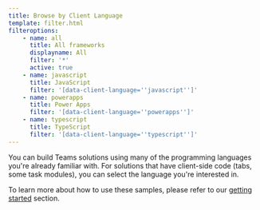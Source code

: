 ```yaml
---
title: Browse by Client Language
template: filter.html
filteroptions:
    - name: all
      title: All frameworks
      displayname: All
      filter: '*'
      active: true
    - name: javascript
      title: JavaScript
      filter: '[data-client-language=''javascript'']'
    - name: powerapps
      title: Power Apps
      filter: '[data-client-language=''powerapps'']'
    - name: typescript
      title: TypeScript
      filter: '[data-client-language=''typescript'']'
---
```


You can build Teams solutions using many of the programming languages you're already familiar with. For solutions that have client-side code (tabs, some task modules), you can select the language you're interested in.

To learn more about how to use these samples, please refer to our [getting started](../gettingstarted/index.md) section.
